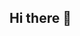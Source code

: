 ## Hi there 👋

<!--

**Here are some ideas to get you started:**

🙋‍♀️ A short introduction - Our organisation is called Goobler Studios, we create apps on the internet that help you with your needs.
👩‍💻 Useful resources - Website URL: [goobler.ga](https://goobler.ga)
🍿 Fun facts - We started off as a company with 2 developers.
🧙 Remember, we do the simple stuff, you relax.
-->

